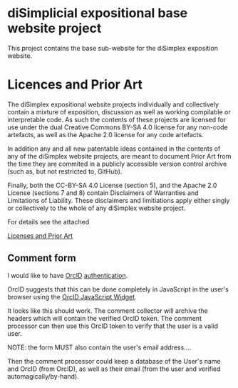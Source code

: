 # diSimplicial expositional base website project

This project contains the base sub-website for the diSimplex exposition
website.

# Licences and Prior Art

The diSimplex expositional website projects individually and collectively
contain a mixture of exposition, discussion as well as working compilable
or interpretable code. As such the contents of these projects are licensed
for use under the dual Creative Commons BY-SA 4.0 license for any non-code
artefacts, as well as the Apache 2.0 license for any code artefacts.

In addition any and all new patentable ideas contained in the contents of
any of the diSimplex website projects, are meant to document Prior Art from
the time they are commited in a publicly accessible version control archive
(such as, but not restricted to, GitHub).

Finally, both the CC-BY-SA 4.0 License (section 5), and the Apache 2.0
License (sections 7 and 8) contain Disclaimers of Warranties and
Limitations of Liability. These disclaimers and limitiations apply either
singly or collectively to the whole of any diSimplex website project.

For details see the attached

   [Licenses and Prior Art](_LicensesAndPriorArt.md)

## Comment form

I would like to have [OrcID](https://orcid.org/)
[authentication](https://info.orcid.org/documentation/api-tutorials/api-tutorial-get-and-authenticated-orcid-id/#easy-faq-12511).

OrcID suggests that this can be done completely in JavaScript in the
user's browser using the [OrcID JavaScript
Widget](https://github.com/ORCID/orcid-auth-widget).

It looks like this should work. The comment collector will archive the
headers which will contain the verified OrcID token. The comment processor
can then use this OrcID token to verify that the user is a valid user.

NOTE: the form MUST also contain the user's email address....

Then the comment processor could keep a database of the User's name and
OrcID (from OrcID), as well as their email (from the user and verified
automagically/by-hand).
